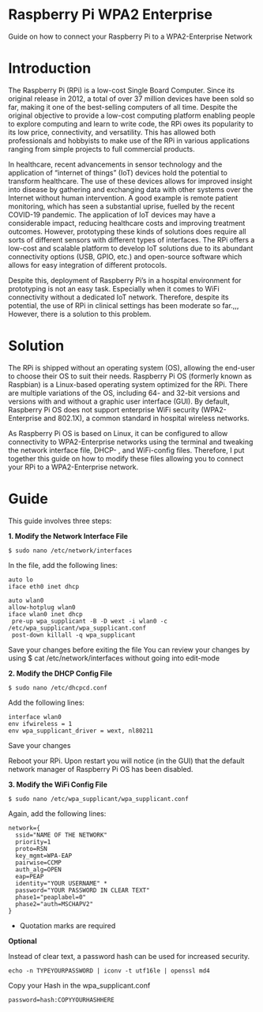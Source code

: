 # Raspberry Pi WPA2 Enterprise
Guide on how to connect your Raspberry Pi to a WPA2-Enterprise Network

# Introduction
The Raspberry Pi (RPi) is a low-cost Single Board Computer. Since its original release in 2012, a total of over 37 million devices have been sold so far, making it one of the best-selling computers of all time. Despite the original objective to provide a low-cost computing platform enabling people to explore computing and learn to write code, the RPi owes its popularity to its low price, connectivity, and versatility. This has allowed both professionals and hobbyists to make use of the RPi in various applications ranging from simple projects to full commercial products. 

In healthcare, recent advancements in sensor technology and the application of “internet of things” (IoT) devices hold the potential to transform healthcare. The use of these devices allows for improved insight into disease by gathering and exchanging data with other systems over the Internet without human intervention. A good example is remote patient monitoring, which has seen a substantial uprise, fuelled by the recent COVID-19 pandemic. The application of IoT devices may have a considerable impact, reducing healthcare costs and improving treatment outcomes. However, prototyping these kinds of solutions does require all sorts of different sensors with different types of interfaces. The RPi offers a low-cost and scalable platform to develop IoT solutions due to its abundant connectivity options (USB, GPIO, etc.) and open-source software which allows for easy integration of different protocols.  

Despite this, deployment of Raspberry Pi’s in a hospital environment for prototyping is not an easy task. Especially when it comes to WiFi connectivity without a dedicated IoT network. Therefore, despite its potential, the use of RPi in clinical settings has been moderate so far.,,, However, there is a solution to this problem.

# Solution

The RPi is shipped without an operating system (OS), allowing the end-user to choose their OS to suit their needs. Raspberry Pi OS (formerly known as Raspbian) is a Linux-based operating system optimized for the RPi. There are multiple variations of the OS, including 64- and 32-bit versions and versions with and without a graphic user interface (GUI). By default, Raspberry Pi OS does not support enterprise WiFi security (WPA2-Enterprise and 802.1X), a common standard in hospital wireless networks.

As Raspberry Pi OS is based on Linux, it can be configured to allow connectivity to WPA2-Enterprise networks using the terminal and tweaking the network interface file, DHCP- , and WiFi-config files. Therefore, I put together this guide on how to modify these files allowing you to connect your RPi to a WPA2-Enterprise network.

# Guide

This guide involves three steps:

**1. Modify the Network Interface File**

```
$ sudo nano /etc/network/interfaces
```

In the file, add the following lines:

```
auto lo
iface eth0 inet dhcp

auto wlan0
allow-hotplug wlan0
iface wlan0 inet dhcp
 pre-up wpa_supplicant -B -D wext -i wlan0 -c /etc/wpa_supplicant/wpa_supplicant.conf
 post-down killall -q wpa_supplicant
```
Save your changes before exiting the file
You can review your changes by using $ cat /etc/network/interfaces without going into edit-mode


**2. Modify the DHCP Config File**

```
$ sudo nano /etc/dhcpcd.conf
```

Add the following lines:

```
interface wlan0
env ifwireless = 1
env wpa_supplicant_driver = wext, nl80211
```
Save your changes

Reboot your RPi. Upon restart you will notice (in the GUI) that the default network manager of Raspberry Pi OS has been disabled.

**3. Modify the WiFi Config File**

```
$ sudo nano /etc/wpa_supplicant/wpa_supplicant.conf
```

Again, add the following lines:

```
network={
  ssid="NAME OF THE NETWORK"
  priority=1
  proto=RSN
  key_mgmt=WPA-EAP
  pairwise=CCMP
  auth_alg=OPEN
  eap=PEAP
  identity="YOUR USERNAME" *
  password="YOUR PASSWORD IN CLEAR TEXT"
  phase1="peaplabel=0"
  phase2="auth=MSCHAPV2"
}
```
* Quotation marks are required



**Optional**

Instead of clear text, a password hash can be used for increased security.
```
echo -n TYPEYOURPASSWORD | iconv -t utf16le | openssl md4
```
Copy your Hash in the wpa_supplicant.conf
```
password=hash:COPYYOURHASHHERE
```


